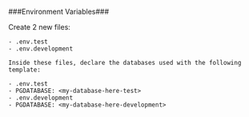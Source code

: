 ###Environment Variables###

Create 2 new files:

    - .env.test
    - .env.development

    Inside these files, declare the databases used with the following template:

    - .env.test
    - PGDATABASE: <my-database-here-test>
    - .env.development
    - PGDATABASE: <my-database-here-development>
